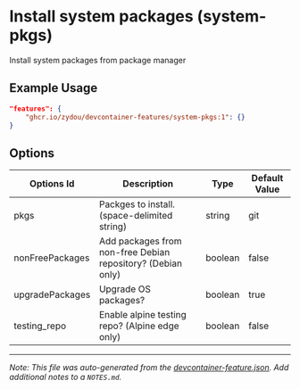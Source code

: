 
# Install system packages (system-pkgs)

Install system packages from package manager

## Example Usage

```json
"features": {
    "ghcr.io/zydou/devcontainer-features/system-pkgs:1": {}
}
```

## Options

| Options Id | Description | Type | Default Value |
|-----|-----|-----|-----|
| pkgs | Packges to install.(space-delimited string) | string | git |
| nonFreePackages | Add packages from non-free Debian repository? (Debian only) | boolean | false |
| upgradePackages | Upgrade OS packages? | boolean | true |
| testing_repo | Enable alpine testing repo? (Alpine edge only) | boolean | false |



---

_Note: This file was auto-generated from the [devcontainer-feature.json](https://github.com/zydou/devcontainer-features/blob/main/src/system-pkgs/devcontainer-feature.json).  Add additional notes to a `NOTES.md`._
